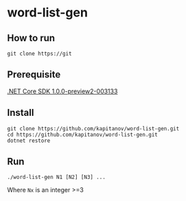word-list-gen
=============

How to run
----------

```shell
git clone https://git
```

Prerequisite
------------

[.NET Core SDK 1.0.0-preview2-003133](https://www.microsoft.com/net/download/core)

Install
-------

```shell
git clone https://github.com/kapitanov/word-list-gen.git
cd https://github.com/kapitanov/word-list-gen.git
dotnet restore
```

Run
---

```shell
./word-list-gen N1 [N2] [N3] ...
```

Where `Nx` is an integer >=3